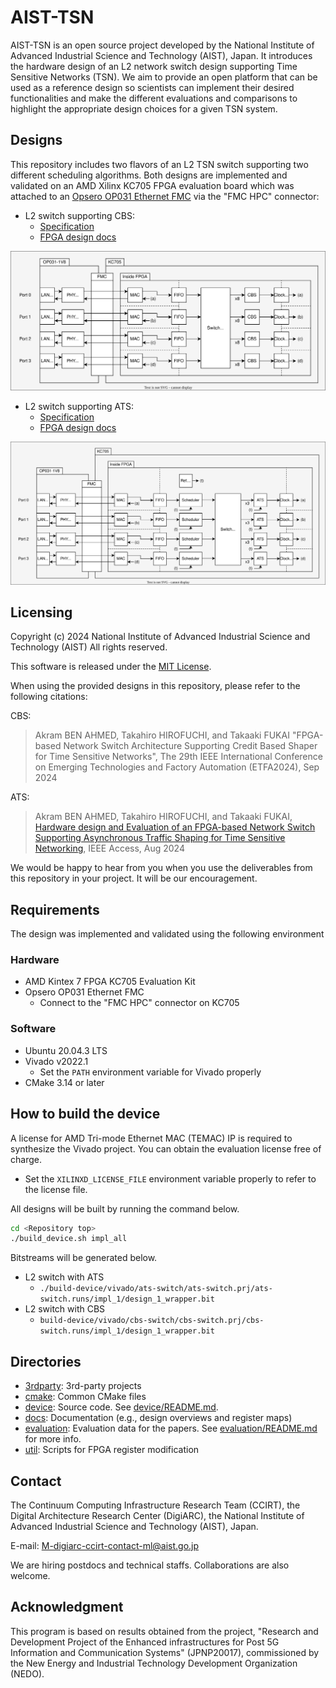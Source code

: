 # AIST-TSN

AIST-TSN is an open source project developed by the National Institute of Advanced Industrial Science and Technology (AIST), Japan.
It introduces the hardware design of an L2 network switch design supporting Time Sensitive Networks (TSN).
We aim to provide an open platform that can be used as a reference design so scientists can implement their desired functionalities and make the different evaluations and comparisons to highlight the appropriate design choices for a given TSN system.

## Designs

This repository includes two flavors of an L2 TSN switch supporting two different scheduling algorithms. Both designs are implemented and validated on an AMD Xilinx KC705 FPGA evaluation board which was attached to an [Opsero OP031 Ethernet FMC](https://ethernetfmc.com/docs/ethernet-fmc/compatibility/) via the "FMC HPC" connector:

- L2 switch supporting CBS:
  - [Specification](./docs/cbs-switch/specification.md)
  - [FPGA design docs](./docs/cbs-switch/design_top.md)

![alt text](./docs/cbs-switch/img/overwiew_cbs-switch.drawio.svg)

- L2 switch supporting ATS:
  - [Specification](./docs/ats-switch/specification.md)
  - [FPGA design docs](./docs/ats-switch/design_top.md)

![alt text](./docs/ats-switch/img/overwiew_ats-switch.drawio.svg)

## Licensing

Copyright (c) 2024 National Institute of Advanced Industrial Science and Technology (AIST)
All rights reserved.

This software is released under the [MIT License](LICENSE).

When using the provided designs in this repository, please refer to the following citations:

CBS:
> Akram BEN AHMED, Takahiro HIROFUCHI, and Takaaki FUKAI "FPGA-based Network Switch Architecture Supporting Credit Based Shaper for Time Sensitive Networks", The 29th IEEE International Conference on Emerging Technologies and Factory Automation (ETFA2024), Sep 2024

ATS:
> Akram BEN AHMED, Takahiro HIROFUCHI, and Takaaki FUKAI, [Hardware design and Evaluation of an FPGA-based Network Switch Supporting Asynchronous Traffic Shaping for Time Sensitive Networking](https://ieeexplore.ieee.org/document/10658978), IEEE Access, Aug 2024

We would be happy to hear from you when you use the deliverables from this repository in your project.
It will be our encouragement.

## Requirements

The design was implemented and validated using the following environment

### Hardware

- AMD Kintex 7 FPGA KC705 Evaluation Kit
- Opsero OP031 Ethernet FMC
  - Connect to the "FMC HPC" connector on KC705

### Software

- Ubuntu 20.04.3 LTS
- Vivado v2022.1
  - Set the `PATH` environment variable for Vivado properly
- CMake 3.14 or later

## How to build the device

A license for AMD Tri-mode Ethernet MAC (TEMAC) IP is required to synthesize the Vivado project. You can obtain the evaluation license free of charge.

- Set the `XILINXD_LICENSE_FILE` environment variable properly to refer to the license file.

All designs will be built by running the command below.

```sh
cd <Repository top>
./build_device.sh impl_all
```

Bitstreams will be generated below.

- L2 switch with ATS
  - `./build-device/vivado/ats-switch/ats-switch.prj/ats-switch.runs/impl_1/design_1_wrapper.bit`
- L2 switch with CBS
  - `build-device/vivado/cbs-switch/cbs-switch.prj/cbs-switch.runs/impl_1/design_1_wrapper.bit`

## Directories

- [3rdparty](3rdparty): 3rd-party projects
- [cmake](cmake): Common CMake files
- [device](device): Source code. See [device/README.md](device/README.md).
- [docs](docs): Documentation (e.g., design overviews and register maps)
- [evaluation](evaluation): Evaluation data for the papers. See [evaluation/README.md](evaluation/README.md) for more info.
- [util](util): Scripts for FPGA register modification

## Contact

The Continuum Computing Infrastructure Research Team (CCIRT), the Digital Architecture Research Center (DigiARC), the National Institute of Advanced Industrial Science and Technology (AIST), Japan.

E-mail: <M-digiarc-ccirt-contact-ml@aist.go.jp>

We are hiring postdocs and technical staffs. Collaborations are also welcome.

## Acknowledgment

This program is based on results obtained from the project, "Research and
Development Project of the Enhanced infrastructures for Post 5G Information and
Communication Systems" (JPNP20017), commissioned by the New Energy and
Industrial Technology Development Organization (NEDO).
